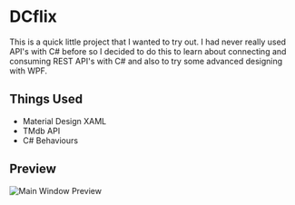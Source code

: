 # DCflix
This is a quick little project that I wanted to try out. I had never really used API's with C# before so I decided to do this to learn about connecting and consuming REST API's with C# and also to try some advanced designing with WPF.

## Things Used
* Material Design XAML
* TMdb API
* C# Behaviours

## Preview
![Main Window Preview](https://ibb.co/RHYdmMx.gif)
